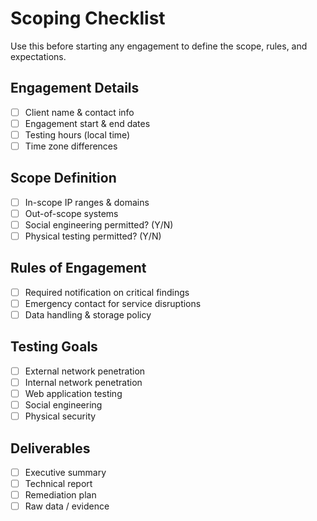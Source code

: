 # Scoping Checklist

Use this before starting any engagement to define the scope, rules, and expectations.

## Engagement Details
- [ ] Client name & contact info
- [ ] Engagement start & end dates
- [ ] Testing hours (local time)
- [ ] Time zone differences

## Scope Definition
- [ ] In-scope IP ranges & domains
- [ ] Out-of-scope systems
- [ ] Social engineering permitted? (Y/N)
- [ ] Physical testing permitted? (Y/N)

## Rules of Engagement
- [ ] Required notification on critical findings
- [ ] Emergency contact for service disruptions
- [ ] Data handling & storage policy

## Testing Goals
- [ ] External network penetration
- [ ] Internal network penetration
- [ ] Web application testing
- [ ] Social engineering
- [ ] Physical security

## Deliverables
- [ ] Executive summary
- [ ] Technical report
- [ ] Remediation plan
- [ ] Raw data / evidence
